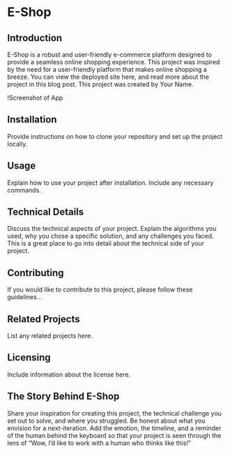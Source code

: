 # E-Shop

## Introduction
E-Shop is a robust and user-friendly e-commerce platform designed to provide a seamless online shopping experience. This project was inspired by the need for a user-friendly platform that makes online shopping a breeze. You can view the deployed site here, and read more about the project in this blog post. This project was created by Your Name.

!Screenshot of App

## Installation
Provide instructions on how to clone your repository and set up the project locally.

## Usage
Explain how to use your project after installation. Include any necessary commands.

## Technical Details
Discuss the technical aspects of your project. Explain the algorithms you used, why you chose a specific solution, and any challenges you faced. This is a great place to go into detail about the technical side of your project.

## Contributing
If you would like to contribute to this project, please follow these guidelines...

## Related Projects
List any related projects here.

## Licensing
Include information about the license here.

## The Story Behind E-Shop
Share your inspiration for creating this project, the technical challenge you set out to solve, and where you struggled. Be honest about what you envision for a next-iteration. Add the emotion, the timeline, and a reminder of the human behind the keyboard so that your project is seen through the lens of “Wow, I’d like to work with a human who thinks like this!”

